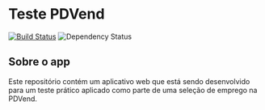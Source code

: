 # Teste PDVend

[![Build Status](https://travis-ci.org/pcstl/teste-pdvend.svg?branch=master)](https://travis-ci.org/pcstl/teste-pdvend)
![Dependency Status](https://david-dm.org/pcstl/teste-pdvend.svg)

## Sobre o app

Este repositório contém um aplicativo web que está sendo desenvolvido para um teste prático aplicado como
parte de uma seleção de emprego na PDVend.